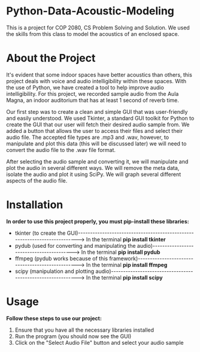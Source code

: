 # Python-Data-Acoustic-Modeling
This is a project for COP 2080, CS Problem Solving and Solution. We used the skills from this class to model the acoustics of an enclosed space.

# About the Project
It's evident that some indoor spaces have better acoustics than others, this project deals with voice and audio intelligibility within these spaces. With the use of
Python, we have created a tool to help improve audio intelligibility. For this project, we recorded sample audio from the Aula Magna, an indoor auditorium that has at
least 1 second of reverb time.

Our first step was to create a clean and simple GUI that was user-friendly and easily understood. We used Tkinter, a standard GUI toolkit for Python to create the GUI
that our user will fetch their desired audio sample from. We added a button that allows the user to access their files and select their audio file. The accepted file
types are .mp3 and .wav, however, to manipulate and plot this data (this will be discussed later) we will need to convert the audio file to the .wav file format.

After selecting the audio sample and converting it, we will manipulate and plot the audio in several different ways. We will remove the meta data, isolate the audio and plot it using SciPy. We will graph several different aspects of the audio file.

# Installation
**In order to use this project properly, you must pip-install these libraries:**
  - tkinter (to create the GUI)--------------------------------------------------------------------------> In the terminal **pip install tkinter**
  - pydub (used for converting and manipulating the audio)-----------------------------------------> In the terminal **pip install pydub**
  - ffmpeg (pydub works because of this framework)-------------------------------------------------> In the terminal **pip install ffmpeg**
  - scipy (manipulation and plotting audio)------------------------------------------------------------> In the terminal **pip install scipy**

# Usage
**Follow these steps to use our project:**
  1. Ensure that you have all the necessary libraries installed
  2. Run the program (you should now see the GUI)
  3. Click on the "Select Audio File" button and select your audio sample
